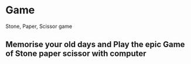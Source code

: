 # Game
Stone, Paper, Scissor game


## Memorise your old days and Play the epic Game of Stone paper scissor with computer
